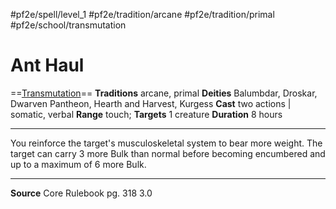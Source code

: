 #pf2e/spell/level_1 #pf2e/tradition/arcane #pf2e/tradition/primal #pf2e/school/transmutation 
# Ant Haul
==[Transmutation](../../../Traits/Transmutation.md)==
**Traditions** arcane, primal
**Deities** Balumbdar, Droskar, Dwarven Pantheon, Hearth and Harvest, Kurgess
**Cast** two actions | somatic, verbal
**Range** touch; **Targets** 1 creature
**Duration** 8 hours

---
You reinforce the target's musculoskeletal system to bear more weight. The target can carry 3 more Bulk than normal before becoming encumbered and up to a maximum of 6 more Bulk.

---
**Source** Core Rulebook pg. 318 3.0